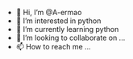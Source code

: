 - 👋 Hi, I’m @A-ermao
- 👀 I’m interested in python
- 🌱 I’m currently learning python
- 💞️ I’m looking to collaborate on ...
- 📫 How to reach me ...

<!---
A-ermao/A-ermao is a ✨ special ✨ repository because its `README.md` (this file) appears on your GitHub profile.
You can click the Preview link to take a look at your changes.
--->
